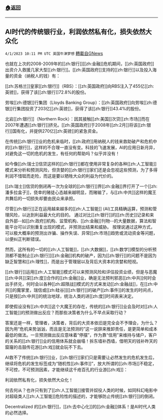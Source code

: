 ###  [:house:返回](README.md)
---


## AI时代的传统银行业，利润依然私有化，损失依然大众化
`4/1/2023 10:11 PM UTC 英国牛津梦想` [轉載自GNews](https://gnews.org/articles/1065725)

也就在上次的2008-2009年的[[zh:银行]][[zh:金融]]危机期间，[[zh:英国政府]]出资介入救援几家大型[[zh:银行]]。[[zh:英国政府]]支持的[[zh:银行]]以及投入海量的资金（纳税人的钱）有：

[[zh:苏格兰]]皇家[[zh:银行]]（RBS）：[[zh:英国政府]]向RBS注入了455亿[[zh:英镑]]，获得了该[[zh:银行]]72.8%的股份。

劳埃[[zh:德银]]行集团（Lloyds Banking Group）：[[zh:英国政府]]向劳埃[[zh:德银]]行集团投资了203亿[[zh:英镑]]，获得了该[[zh:银行]]43.4%的股份。

北岩[[zh:银行]]（Northern Rock）：因其接触[[zh:美国]]次贷[[zh:市场]]而在2007年遭遇[[zh:银行]]挤兑。[[zh:英国政府]]于2008年[[zh:2月]]将该[[zh:银行]]国有化，并提供270亿[[zh:英镑]]的紧急资金。

在传统[[zh:银行]]业的危机来临时，[[zh:政府]]用纳税人的钱来救助破产和危机中的[[zh:银行]]，这样的不合理一直没有变。科技的飞速发展，AI的应用日新月异，对避免这一切的危机的发生，有任何的帮助吗？似乎并没有！

如今像[[zh:瑞士]]信贷这样的[[zh:银行]]都在使用非常复杂的各种[[zh:人工智能]]模式来分析和预测风险，但贪婪的[[zh:银行]]家们还是会忽视这些预测，为了多得利润不惜铤而走险，而这是要以牺牲大众的利益为代价的。

[[zh:瑞士]]信贷的倒闭再一次为全球的[[zh:银行]]界[[zh:金融]]界打开了一个[[zh:潘多拉盒子]]，侥幸的赌徒心态越来越明显，而赌输了，与[[zh:中共]]这样的魔王共舞后的一切损失却要由民众来承担。

尽管[[zh:银行]]正在运用越来越多的[[zh:人工智能]] (AI)工具精确运算，预测和管理风险，以达到利益最大化的目的。 通过对比[[zh:银行]]的[[zh:历史]]记录和来自外部--如[[zh:政府]]机构、监管机构、[[zh:金融]]刊物--的大量数据，算法和智能平台可以识别重复出现的模式，并预测出结果和威胁。 按理说通过这种方式，可以极大概率的预测出诈骗、操作失误、异常[[zh:市场]]趋势或流动资金等问题，以便纠正判断错误。

然而，这所有的一切的[[zh:人工智能]]，[[zh:大数据]]，[[zh:数学]]模型的分析预测都不能制止[[zh:银行]][[zh:金融]]机构的破产，因为[[zh:银行]]的问题不是因为缺乏智慧和[[zh:理性]]，而是出于管理层以及背后大资本的贪婪和短视。

[[zh:银行]]运用[[zh:人工智能]]模式可以来预测风险和评估投资业绩，但是与恶魔[[zh:中共]]深[[zh:度]]合作的[[zh:金融]]业，确是无法预判邪恶[[zh:中共]]何时会出手挤兑，何时会以各种[[zh:超限战]]模式的方式来发动[[zh:金融战]]，在[[zh:中共]]的魔掌里，瑞信或[[zh:硅谷]][[zh:银行]]的破产[[zh:事件]]的发生的时间点，只是按[[zh:中共]]的统治地球，统治人类的进[[zh:度]]时间表来决定。

即使假设没有[[zh:中共]]这个大魔王的存在，传统的[[zh:银行]]业会及时对[[zh:人工智能]]的预测做出反应？而那些决策者为什么不早点采取行动？

答案还是一样，管理者，决策者，背后的大资本依旧是完全会不予理会，为什么？因为用“危机来势汹汹，而且是无法预测的”这一说辞来推卸责任，是更简单和成本最低的做法。一旦预测做出反应意味着“停摆”，作为靠“信用”来维持与储户，客户的关系的[[zh:银行]]业的信用体系就会崩塌！拆东墙补西墙，借明天的钱补昨天的窟窿的击鼓传花游[[zh:戏]]就会玩不下去。

AI救不了传统[[zh:银行]]业，[[zh:银行]]家们只是需要让必然发生的危机发生后，继续将危机的发生标签成为“随机性[[zh:事件]]”，放大所谓的[[zh:市场]]不稳定，不可控，不可预测因素，才能继续这千疮百孔的行业游[[zh:戏]]：

利润依然私有化，损失依然大众化！

何去何从？也许只有到了[[zh:人工智能]]接管并奴役人类的时候，如同科幻电影中对超级类人[[zh:人工智能]]危险性的描述的，才能够防止传统[[zh:银行]]的倒闭。

Decentralized 的[[zh:银行]]，[[zh:去中心化]]的[[zh:金融]]体系！是AI时代人类的必然选择。 

